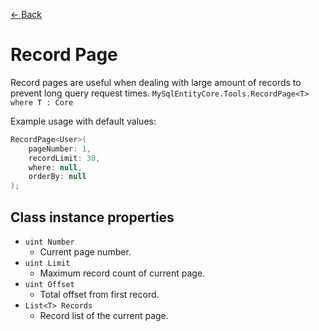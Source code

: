 [<- Back](../README.md)

# Record Page
Record pages are useful when dealing with large amount of records to prevent long query request times.
`MySqlEntityCore.Tools.RecordPage<T> where T : Core`

Example usage with default values:
```csharp
RecordPage<User>(
    pageNumber: 1,
    recordLimit: 30,
    where: null,
    orderBy: null
);
```

## Class instance properties
- `uint Number`
  - Current page number.
- `uint Limit`
  - Maximum record count of current page.
- `uint Offset`
  - Total offset from first record.
- `List<T> Records`
  - Record list of the current page.
